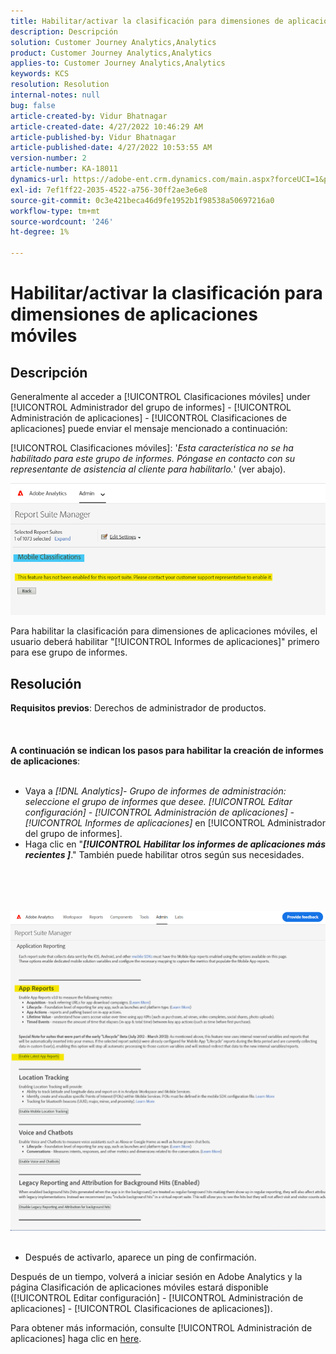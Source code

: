 ```yaml
---
title: Habilitar/activar la clasificación para dimensiones de aplicaciones móviles
description: Descripción
solution: Customer Journey Analytics,Analytics
product: Customer Journey Analytics,Analytics
applies-to: Customer Journey Analytics,Analytics
keywords: KCS
resolution: Resolution
internal-notes: null
bug: false
article-created-by: Vidur Bhatnagar
article-created-date: 4/27/2022 10:46:29 AM
article-published-by: Vidur Bhatnagar
article-published-date: 4/27/2022 10:53:55 AM
version-number: 2
article-number: KA-18011
dynamics-url: https://adobe-ent.crm.dynamics.com/main.aspx?forceUCI=1&pagetype=entityrecord&etn=knowledgearticle&id=431a6949-17c6-ec11-a7b6-0022480a10ee
exl-id: 7ef1ff22-2035-4522-a756-30ff2ae3e6e8
source-git-commit: 0c3e421beca46d9fe1952b1f98538a50697216a0
workflow-type: tm+mt
source-wordcount: '246'
ht-degree: 1%

---
```


# Habilitar/activar la clasificación para dimensiones de aplicaciones móviles

## Descripción


Generalmente al acceder a [!UICONTROL Clasificaciones móviles] under [!UICONTROL Administrador del grupo de informes] - [!UICONTROL Administración de aplicaciones] - [!UICONTROL Clasificaciones de aplicaciones] puede enviar el mensaje mencionado a continuación:

[!UICONTROL Clasificaciones móviles]: &#39;*Esta característica no se ha habilitado para este grupo de informes. Póngase en contacto con su representante de asistencia al cliente para habilitarlo.*&#39; (ver abajo).

![](assets/___461a6949-17c6-ec11-a7b6-0022480a10ee___.png)

Para habilitar la clasificación para dimensiones de aplicaciones móviles, el usuario deberá habilitar &quot;[!UICONTROL Informes de aplicaciones]&quot; primero para ese grupo de informes.


## Resolución

<b>Requisitos previos</b>: Derechos de administrador de productos.<br><br> <br><br><b>A continuación se indican los pasos para habilitar la creación de informes de aplicaciones</b>: <br><br>
- Vaya a *[!DNL Analytics]- Grupo de informes de administración: seleccione el grupo de informes que desee. [!UICONTROL Editar configuración] - [!UICONTROL Administración de aplicaciones] - [!UICONTROL Informes de aplicaciones]* en [!UICONTROL Administrador del grupo de informes].
- Haga clic en &quot;<b>*[!UICONTROL Habilitar los informes de aplicaciones más recientes ]</b>*.&quot; También puede habilitar otros según sus necesidades.

<br><br> <br><br>![](assets/0ae3ca9c-b68f-ec11-b400-00224804a35d.png)
 
- Después de activarlo, aparece un ping de confirmación.


Después de un tiempo, volverá a iniciar sesión en Adobe Analytics y la página Clasificación de aplicaciones móviles estará disponible ([!UICONTROL Editar configuración] - [!UICONTROL Administración de aplicaciones] - [!UICONTROL Clasificaciones de aplicaciones]).

Para obtener más información, consulte [!UICONTROL Administración de aplicaciones] haga clic en [here](https://nam04.safelinks.protection.outlook.com/?url=https%3A%2F%2Fexperienceleague.adobe.com%2Fdocs%2Fanalytics%2Fadmin%2Fadmin-tools%2Fmobile-management.html%3Flang%3Den&amp;amp;data=04%7C01%7Cnilotpalb%40adobe.com%7C3c1d5032d121424be46208d9f1d8905c%7Cfa7b1b5a7b34438794aed2c178decee1%7C0%7C0%7C637806734700482559%7CUnknown%7CTWFpbGZsb3d8eyJWIjoiMC4wLjAwMDAiLCJQIjoiV2luMzIiLCJBTiI6Ik1haWwiLCJXVCI6Mn0%3D%7C3000&amp;amp;sdata=uxWerDD%2FHHZVSk%2B6eY0p2czXyW3BtXq75lRarjebwak%3D&amp;amp;reserved=0 "Haga clic en el siguiente vínculo: https://experienceleague.adobe.com/docs/analytics/admin/admin-tools/mobile-management.html?lang=en").
